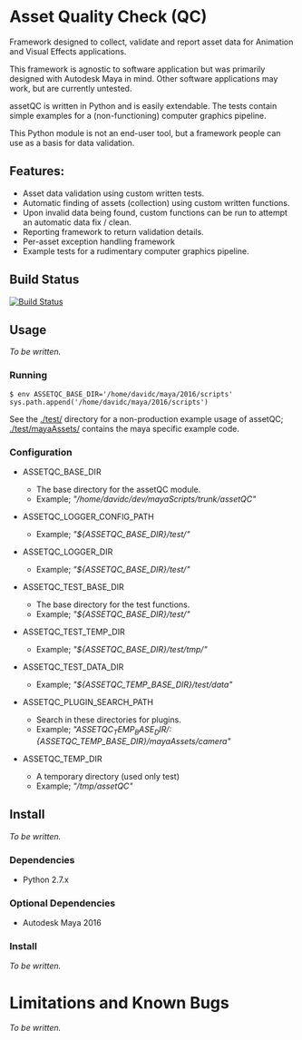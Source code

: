 # Asset Quality Check (QC)

Framework designed to collect, validate and report asset data for Animation and Visual Effects applications.

This framework is agnostic to software application but was primarily designed with Autodesk Maya in mind. Other software applications may work, but are currently untested.

assetQC is written in Python and is easily extendable. The tests contain simple examples for a (non-functioning) computer graphics pipeline.

This Python module is not an end-user tool, but a framework people can use as a basis for data validation.

## Features:

- Asset data validation using custom written tests.
- Automatic finding of assets (collection) using custom written functions.
- Upon invalid data being found, custom functions can be run to attempt an automatic data fix / clean. 
- Reporting framework to return validation details.
- Per-asset exception handling framework
- Example tests for a rudimentary computer graphics pipeline.

## Build Status 

[![Build Status](https://travis-ci.org/david-cattermole/assetQC.svg?branch=master)](https://travis-ci.org/david-cattermole/assetQC)

## Usage

_To be written._

### Running

`
$ env ASSETQC_BASE_DIR='/home/davidc/maya/2016/scripts'
sys.path.append('/home/davidc/maya/2016/scripts')
`

See the [./test/](https://github.com/david-cattermole/assetQC/tree/master/python/assetQC/test) directory for a non-production example usage of assetQC; [./test/mayaAssets/](https://github.com/david-cattermole/assetQC/tree/master/python/assetQC/test/mayaAssets) contains the maya specific example code.

### Configuration

- ASSETQC_BASE_DIR
  - The base directory for the assetQC module.
  - Example; _"/home/davidc/dev/mayaScripts/trunk/assetQC"_
  
- ASSETQC_LOGGER_CONFIG_PATH
  - Example; _"${ASSETQC_BASE_DIR}/test/"_
  
- ASSETQC_LOGGER_DIR
  - Example; _"${ASSETQC_BASE_DIR}/test/"_
  
- ASSETQC_TEST_BASE_DIR
  - The base directory for the test functions.
  - Example; _"${ASSETQC_BASE_DIR}/test/"_
  
- ASSETQC_TEST_TEMP_DIR
  - Example; _"${ASSETQC_BASE_DIR}/test/tmp/"_
  
- ASSETQC_TEST_DATA_DIR
  - Example; _"${ASSETQC_TEMP_BASE_DIR}/test/data"_
  
- ASSETQC_PLUGIN_SEARCH_PATH
  - Search in these directories for plugins.
  - Example; _"${ASSETQC_TEMP_BASE_DIR}/:${ASSETQC_TEMP_BASE_DIR}/mayaAssets/camera"_
  
- ASSETQC_TEMP_DIR
  - A temporary directory (used only test)
  - Example; _"/tmp/assetQC"_

## Install

_To be written._

### Dependencies

- Python 2.7.x

### Optional Dependencies

- Autodesk Maya 2016

### Install

_To be written._

# Limitations and Known Bugs

_To be written._

